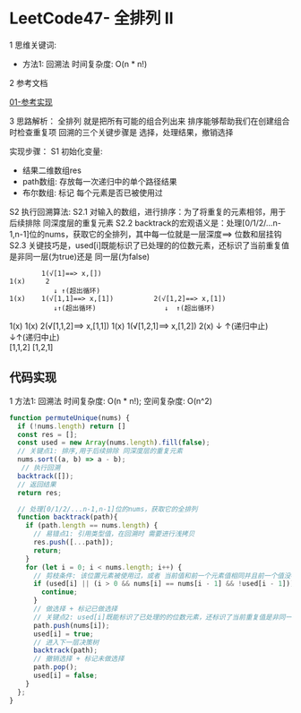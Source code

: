 # LeetCode47- 全排列 II

1 思维关键词: 
  - 方法1: 回溯法  时间复杂度: O(n * n!)

2 参考文档

[01-参考实现](https://github.com/liuyubobobo/Play-Leetcode/blob/master/0001-0500/0047-Permutations-II/cpp-0047/main.cpp)

3 思路解析：
  全排列 就是把所有可能的组合列出来
  排序能够帮助我们在创建组合时检查重复项
  回溯的三个关键步骤是 选择，处理结果，撤销选择

实现步骤：
 S1 初始化变量:
   - 结果二维数组res
   - path数组: 存放每一次递归中的单个路径结果
   - 布尔数组: 标记 每个元素是否已被使用过
 
 S2 执行回溯算法:
   S2.1 对输入的数组，进行排序：为了将重复的元素相邻，用于后续排除 同深度层的重复元素
   S2.2 backtrack的宏观语义是：处理[0/1/2/...n-1,n-1]位的nums，获取它的全排列，其中每一位就是一层深度==> 位数和层挂钩
   S2.3 关键技巧是，used[i]既能标识了已处理的的位数元素，还标识了当前重复值是非同一层(为true)还是 同一层(为false)

            1(√[1]==> x,[])                                                           1(x)     2
               ↓ ↑(超出循环)        
    1(x)    1(√[1,1]==> x,[1])          2(√[1,2]==> x,[1])
               ↓↑(超出循环)                 ↓  ↑(超出循环)   
  1(x) 1(x)  2(√[1,1,2]==> x,[1,1])      1(x) 1(√[1,2,1]==> x,[1,2])   2(x)
               ↓          ↑(递归中止)              ↓↑(递归中止)      
            [1,1,2]                            [1,2,1]
 

## 代码实现

1 方法1: 回溯法 时间复杂度: O(n * n!);  空间复杂度: O(n^2)

```ts
function permuteUnique(nums) {
  if (!nums.length) return []
  const res = [];
  const used = new Array(nums.length).fill(false);
  // 关键点1: 排序,用于后续排除 同深度层的重复元素
  nums.sort((a, b) => a - b); 
   // 执行回溯
  backtrack([]);
  // 返回结果
  return res; 

  // 处理[0/1/2/...n-1,n-1]位的nums，获取它的全排列
  function backtrack(path){
    if (path.length == nums.length) {
      // 易错点1: 引用类型值，在回溯时 需要进行浅拷贝
      res.push([...path]);
      return;
    }
    for (let i = 0; i < nums.length; i++) {
      // 剪枝条件: 该位置元素被使用过，或者 当前值和前一个元素值相同并且前一个值没被使用过(说明是 处于同层深度的后一位重复元素)
      if (used[i] || (i > 0 && nums[i] == nums[i - 1] && !used[i - 1])) {
        continue; 
      }
      // 做选择 + 标记已做选择
      // 关键点2: used[i]既能标识了已处理的的位数元素，还标识了当前重复值是非同一层还是 同一层
      path.push(nums[i]); 
      used[i] = true; 
      // 进入下一层决策树
      backtrack(path); 
      // 撤销选择 + 标记未做选择
      path.pop(); 
      used[i] = false;
    }
  };
}
```

